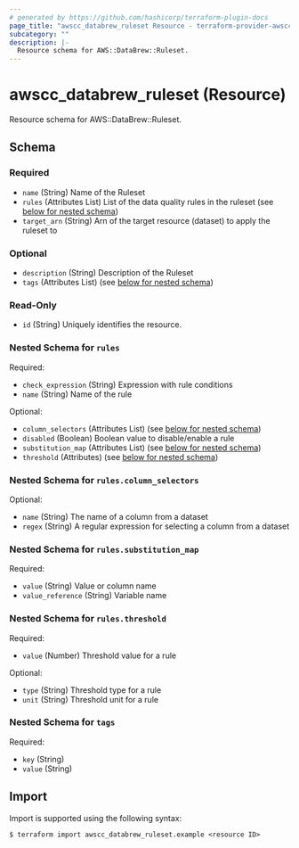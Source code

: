 ```yaml
---
# generated by https://github.com/hashicorp/terraform-plugin-docs
page_title: "awscc_databrew_ruleset Resource - terraform-provider-awscc"
subcategory: ""
description: |-
  Resource schema for AWS::DataBrew::Ruleset.
---
```


# awscc_databrew_ruleset (Resource)

Resource schema for AWS::DataBrew::Ruleset.



<!-- schema generated by tfplugindocs -->
## Schema

### Required

- `name` (String) Name of the Ruleset
- `rules` (Attributes List) List of the data quality rules in the ruleset (see [below for nested schema](#nestedatt--rules))
- `target_arn` (String) Arn of the target resource (dataset) to apply the ruleset to

### Optional

- `description` (String) Description of the Ruleset
- `tags` (Attributes List) (see [below for nested schema](#nestedatt--tags))

### Read-Only

- `id` (String) Uniquely identifies the resource.

<a id="nestedatt--rules"></a>
### Nested Schema for `rules`

Required:

- `check_expression` (String) Expression with rule conditions
- `name` (String) Name of the rule

Optional:

- `column_selectors` (Attributes List) (see [below for nested schema](#nestedatt--rules--column_selectors))
- `disabled` (Boolean) Boolean value to disable/enable a rule
- `substitution_map` (Attributes List) (see [below for nested schema](#nestedatt--rules--substitution_map))
- `threshold` (Attributes) (see [below for nested schema](#nestedatt--rules--threshold))

<a id="nestedatt--rules--column_selectors"></a>
### Nested Schema for `rules.column_selectors`

Optional:

- `name` (String) The name of a column from a dataset
- `regex` (String) A regular expression for selecting a column from a dataset


<a id="nestedatt--rules--substitution_map"></a>
### Nested Schema for `rules.substitution_map`

Required:

- `value` (String) Value or column name
- `value_reference` (String) Variable name


<a id="nestedatt--rules--threshold"></a>
### Nested Schema for `rules.threshold`

Required:

- `value` (Number) Threshold value for a rule

Optional:

- `type` (String) Threshold type for a rule
- `unit` (String) Threshold unit for a rule



<a id="nestedatt--tags"></a>
### Nested Schema for `tags`

Required:

- `key` (String)
- `value` (String)

## Import

Import is supported using the following syntax:

```shell
$ terraform import awscc_databrew_ruleset.example <resource ID>
```
